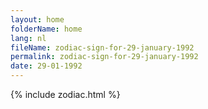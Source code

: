 ```yaml
---
layout: home
folderName: home
lang: nl
fileName: zodiac-sign-for-29-january-1992
permalink: zodiac-sign-for-29-january-1992
date: 29-01-1992
---
```

{% include zodiac.html %}
